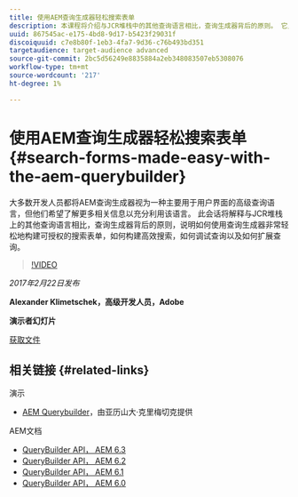 ```yaml
---
title: 使用AEM查询生成器轻松搜索表单
description: 本课程将介绍与JCR堆栈中的其他查询语言相比，查询生成器背后的原则。 它显示了如何使用它轻松构建可创作的搜索表单，如何构建高效搜索，如何调试查询，以及如何扩展查询。
uuid: 867545ac-e175-4bd8-9d17-b5423f29031f
discoiquuid: c7e8b80f-1eb3-4fa7-9d36-c76b493bd351
targetaudience: target-audience advanced
source-git-commit: 2bc5d56249e8835884a2eb348083507eb5308076
workflow-type: tm+mt
source-wordcount: '217'
ht-degree: 1%

---
```



# 使用AEM查询生成器轻松搜索表单{#search-forms-made-easy-with-the-aem-querybuilder}

大多数开发人员都将AEM查询生成器视为一种主要用于用户界面的高级查询语言，但他们希望了解更多相关信息以充分利用该语言。 此会话将解释与JCR堆栈上的其他查询语言相比，查询生成器背后的原则，说明如何使用查询生成器非常轻松地构建可授权的搜索表单，如何构建高效搜索，如何调试查询以及如何扩展查询。

>[!VIDEO](https://video.tv.adobe.com/v/19139/?quality=9)

*2017年2月22日发布*

**Alexander Klimetschek，高级开发人员，Adobe**

**演示者幻灯片**

[获取文件](assets/aem-gems-querybuilder-2017.pdf)

## 相关链接 {#related-links}

演示

* [AEM Querybuilder](https://www.youtube.com/watch?v=yR9mcp9_MtY&amp;list=PLHMjqSjX2bE7zaDKZ7KD-tuqVXooiKave)，由亚历山大·克里梅切克提供

AEM文档

* [QueryBuilder API， AEM 6.3](https://docs.adobe.com/docs/en/aem/6-3/develop/search/querybuilder-api.html)
* [QueryBuilder API， AEM 6.2](https://docs.adobe.com/docs/ko/aem/6-2/develop/search/querybuilder-api.html)
* [QueryBuilder API， AEM 6.1](https://docs.adobe.com/docs/ko/aem/6-1/develop/search/querybuilder-api.html)
* [QueryBuilder API， AEM 6.0](https://docs.adobe.com/docs/ko/aem/6-0/develop/search/querybuilder-api.html)

<!--
[Get back to the Overview](https://helpx.adobe.com/experience-manager/kt/eseminars/gems/aem-index.html)
-->

